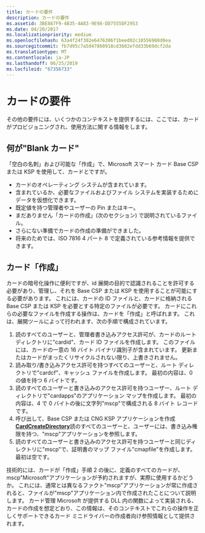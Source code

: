 ```yaml
---
title: カードの要件
description: カードの要件
ms.assetid: 3BE887F9-4B35-4A83-9E98-DD7555DF2953
ms.date: 04/20/2017
ms.localizationpriority: medium
ms.openlocfilehash: 63a4f24f302e6476386f1beed02c18556908d8ea
ms.sourcegitcommit: fb7d95c7a5d47860918cd3602efdd33b69dcf2da
ms.translationtype: MT
ms.contentlocale: ja-JP
ms.lasthandoff: 06/25/2019
ms.locfileid: "67356733"
---
```

# <a name="card-requirements"></a>カードの要件


その他の要件には、いくつかのコンテキストを提供するには、ここでは、カードがプロビジョニングされ、使用方法に関する情報をします。

## <a name="span-idwhatablankcardisspanspan-idwhatablankcardisspanspan-idwhatablankcardisspanwhat-a-blank-card-is"></a><span id="What_a__Blank_Card__Is"></span><span id="what_a__blank_card__is"></span><span id="WHAT_A__BLANK_CARD__IS"></span>何が"Blank カード"


「空白の名刺」および可能な「作成」で、Microsoft スマート カード Base CSP または KSP を使用して、カードとですが。

-   カードのオペレーティング システムが含まれています。
-   含まれているか、必要なファイルおよびファイル システムを実装するためにデータを仮想化できます。
-   既定値を持つ管理者やユーザーの Pin またはキー。
-   まだありません「カードの作成」(次のセクション) で説明されているファイル。
-   さらにない準備でカードの作成の準備ができました。
-   将来のためでは、ISO 7816 4 パート 8 で定義されている参考情報を提供できます。

## <a name="span-idcardcreationspanspan-idcardcreationspanspan-idcardcreationspan-card-creation"></a><span id="_Card__Creation_"></span><span id="_card__creation_"></span><span id="_CARD__CREATION_"></span> カード「作成」


カードの暗号化操作に便利ですが、id 展開の目的で認識されることを許可する必要があり、管理し、それを Base CSP または KSP を使用することが可能にする必要があります。 これには、カードの ID ファイルと、カードに格納される Base CSP または KSP を必要とする特定のファイルが必要です。 カードにこれらの必要なファイルを作成する操作は、カードを「作成」と呼ばれます。 これは、展開ツールによって行われます、次の手順で構成されています。

1.  読のすべてのユーザーと、管理者書き込みアクセス許可が、カードのルート ディレクトリに"cardid"、カード ID ファイルを作成します。 このファイルには、カードの一意の 16 バイト バイナリ識別子が含まれています。 更新またはカードがまったくリサイクルされない限り、上書きされません。
2.  読み取り/書き込みアクセス許可を持つすべてのユーザーと、ルート ディレクトリで"cardcf"、キャッシュ ファイルを作成します。 最初の内容は、0 の値を持つ 6 バイトです。
3.  読のすべてのユーザーと書き込みのアクセス許可を持つユーザー、ルート ディレクトリで"cardapps"のアプリケーション マップを作成します。 最初の内容は、4 で 0 バイトの後に文字列"mscp"で構成される 8 バイト レコードです。
4.  呼び出して、Base CSP または CNG KSP アプリケーションを作成[ **CardCreateDirectory**](https://docs.microsoft.com/previous-versions/dn468710(v=vs.85))読のすべてのユーザーと、ユーザーには、書き込み権限を持つ、"mscp"アプリケーションを参照します。
5.  読のすべてのユーザーと書き込みのアクセス許可を持つユーザーと同じディレクトリに"mscp"で、証明書のマップ ファイル"cmapfile"を作成します。 最初は空です。

技術的には、カードが「作成」手順 2 の後に、定義のすべてのカードが、mscp"Microsoft"アプリケーションが予約されますが、実際に使用するかどうか。 これには、通常とは異なるファクト"mscp"アプリケーションが常に作成されると、ファイルが"mscp"アプリケーション内で作成されたことについて説明します。 カード管理 Microsoft が提供する DLL 内の関数によって実装される、カードの作成を想定どおり、この情報は、そのコンテキストでこれらの操作を正しくサポートできるカード ミニドライバーの作成者向け参照情報として提供されます。

 

 





